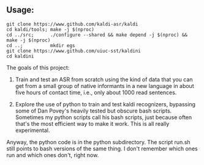 ## Usage:
```
git clone https://www.github.com/kaldi-asr/kaldi
cd kaldi/tools; make -j $(nproc)
cd ../src;      ./configure --shared && make depend -j $(nproc) && make -j $(nproc)
cd ..;          mkdir egs
git clone https://www.github.com/uiuc-sst/kaldini
cd kaldini
```

The goals of this project:

1. Train and test an ASR from scratch using the kind of data that you can get from
a small group of native informants in a new language in about five hours of contact 
time, i.e., only about 1000 read sentences.

2. Explore the use of python to train and test kaldi recognizers, bypassing some of 
Dan Povey's heavily tested but obscure bash scripts.  Sometimes my python scripts
call his bash scripts, just because often that's the most efficient way to make it
work.  This is all really experimental.

Anyway, the python code is in the python subdirectory.  The script run.sh still
points to bash versions of the same thing.  I don't remember which ones run and 
which ones don't, right now.
